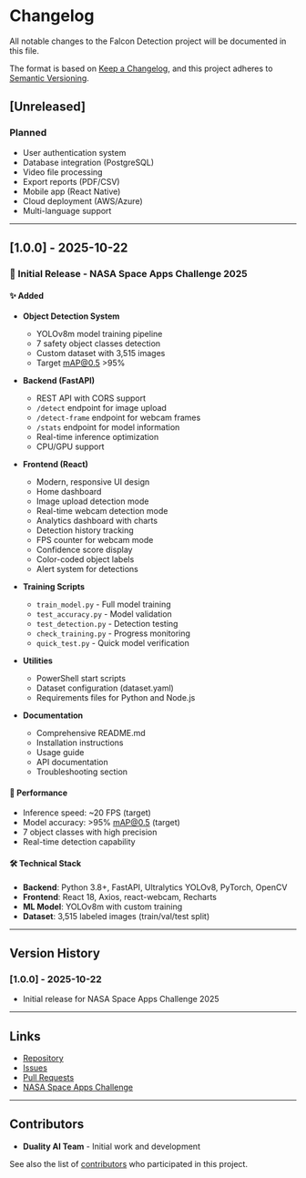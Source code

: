 # Changelog

All notable changes to the Falcon Detection project will be documented in this file.

The format is based on [Keep a Changelog](https://keepachangelog.com/en/1.0.0/),
and this project adheres to [Semantic Versioning](https://semver.org/spec/v2.0.0.html).

## [Unreleased]

### Planned
- User authentication system
- Database integration (PostgreSQL)
- Video file processing
- Export reports (PDF/CSV)
- Mobile app (React Native)
- Cloud deployment (AWS/Azure)
- Multi-language support

---

## [1.0.0] - 2025-10-22

### 🎉 Initial Release - NASA Space Apps Challenge 2025

#### ✨ Added
- **Object Detection System**
  - YOLOv8m model training pipeline
  - 7 safety object classes detection
  - Custom dataset with 3,515 images
  - Target mAP@0.5 >95%

- **Backend (FastAPI)**
  - REST API with CORS support
  - `/detect` endpoint for image upload
  - `/detect-frame` endpoint for webcam frames
  - `/stats` endpoint for model information
  - Real-time inference optimization
  - CPU/GPU support

- **Frontend (React)**
  - Modern, responsive UI design
  - Home dashboard
  - Image upload detection mode
  - Real-time webcam detection mode
  - Analytics dashboard with charts
  - Detection history tracking
  - FPS counter for webcam mode
  - Confidence score display
  - Color-coded object labels
  - Alert system for detections

- **Training Scripts**
  - `train_model.py` - Full model training
  - `test_accuracy.py` - Model validation
  - `test_detection.py` - Detection testing
  - `check_training.py` - Progress monitoring
  - `quick_test.py` - Quick model verification

- **Utilities**
  - PowerShell start scripts
  - Dataset configuration (dataset.yaml)
  - Requirements files for Python and Node.js

- **Documentation**
  - Comprehensive README.md
  - Installation instructions
  - Usage guide
  - API documentation
  - Troubleshooting section

#### 🎯 Performance
- Inference speed: ~20 FPS (target)
- Model accuracy: >95% mAP@0.5 (target)
- 7 object classes with high precision
- Real-time detection capability

#### 🛠️ Technical Stack
- **Backend**: Python 3.8+, FastAPI, Ultralytics YOLOv8, PyTorch, OpenCV
- **Frontend**: React 18, Axios, react-webcam, Recharts
- **ML Model**: YOLOv8m with custom training
- **Dataset**: 3,515 labeled images (train/val/test split)

---

## Version History

### [1.0.0] - 2025-10-22
- Initial release for NASA Space Apps Challenge 2025

---

## Links

- [Repository](https://github.com/yourusername/falcon-detection)
- [Issues](https://github.com/yourusername/falcon-detection/issues)
- [Pull Requests](https://github.com/yourusername/falcon-detection/pulls)
- [NASA Space Apps Challenge](https://www.spaceappschallenge.org/)

---

## Contributors

- **Duality AI Team** - Initial work and development

See also the list of [contributors](https://github.com/yourusername/falcon-detection/contributors) who participated in this project.
